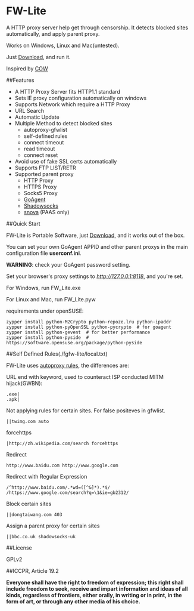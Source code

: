 FW-Lite
=========
A HTTP proxy server help get through censorship. It detects blocked sites automatically, and apply parent proxy.

Works on Windows, Linux and Mac(untested).

Just [Download](http://fwlite.tk/fwlite.zip), and run it.

Inspired by [COW]

##Features

- A HTTP Proxy Server fits HTTP1.1 standard
- Sets IE proxy configuration automatically on windows
- Supports Network which require a HTTP Proxy
- URL Search
- Automatic Update
- Multiple Method to detect blocked sites
  - autoproxy-gfwlist
  - self-defined rules
  - connect timeout
  - read timeout
  - connect reset
- Avoid use of fake SSL certs automatically
- Supports FTP LIST/RETR
- Supported parent proxy
  - HTTP Proxy
  - HTTPS Proxy
  - Socks5 Proxy
  - [GoAgent]
  - [Shadowsocks]
  - [snova] \(PAAS only)

##Quick Start

FW-Lite is Portable Software, just [Download](http://fwlite.tk/fwlite.zip), and it works out of the box.

You can set your own GoAgent APPID and other parent proxys in the main configuration file **userconf.ini**.

**WARNING**: check your GoAgent password setting.

Set your browser's proxy settings to *http://127.0.0.1:8118*, and you're set.

For Windows, run FW_Lite.exe

For Linux and Mac, run FW_Lite.pyw

requirements under openSUSE:

    zypper install python-M2Crypto python-repoze.lru python-ipaddr
    zypper install python-pyOpenSSL python-pycrypto  # for goagent
    zypper install python-gevent  # for better performance
    zypper install python-pyside  # https://software.opensuse.org/package/python-pyside

##Self Defined Rules(./fgfw-lite/local.txt)

FW-Lite uses [autoproxy rules](https://autoproxy.org/zh-CN/Rules), the differences are:

URL end with keyword, used to counteract ISP conducted MITM hijack(GWBN):

    .exe|
    .apk|

Not applying rules for certain sites. For false positeves in gfwlist.

    ||twimg.com auto

forcehttps

    |http://zh.wikipedia.com/search forcehttps

Redirect

    http://www.baidu.com http://www.google.com

Redirect with Regular Expression

    /^http://www.baidu.com/.*wd=([^&]*).*$/ /https://www.google.com/search?q=\1&ie=gb2312/

Block certain sites

    ||dongtaiwang.com 403

Assign a parent proxy for certain sites

    ||bbc.co.uk shadowsocks-uk

##License

GPLv2

##ICCPR, Article 19.2

**Everyone shall have the right to freedom of expression; this right shall include freedom to seek, receive and impart information and ideas of all kinds, regardless of frontiers, either orally, in writing or in print, in the form of art, or through any other media of his choice.**


[COW]:https://github.com/cyfdecyf/cow
[GoAgent]:https://code.google.com/p/goagent/
[Shadowsocks]:https://github.com/clowwindy/shadowsocks
[snova]:https://code.google.com/p/snova/
[pybuild]:https://github.com/goagent/pybuild
